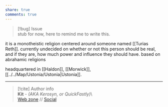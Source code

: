 ```yaml
---  
share: true  
comments: true  
---  
```

> [!bug] Issue  
>stub for now, here to remind me to write this.  
  
it is a monotheistic religion centered around someone named [[Turias Reth]]. currently undecided on whether or not this person should be real, and if they are, how much power and influence they should have. based on abrahamic religions  
  
headquartered in [[Haldon]], [[Morwick]], [[../../Map/Ustonia/Ustonia|Ustonia]].  
  
-----  
> [!cite] Author info  
> **Kit** - *(AKA Kerosyn, or QuickFastly)*\  
> [Web zone](https://kerosyn.link) // [Social](https://m.tripulse.link/@kit)